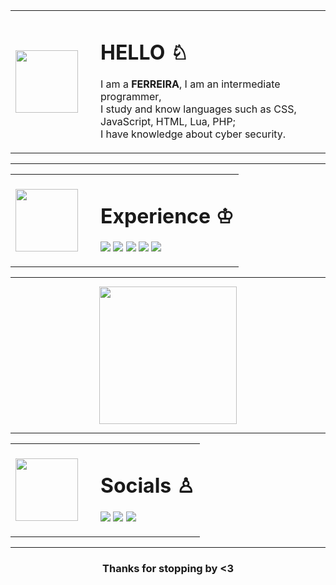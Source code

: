 <table>
  <tr>
    <td width="120">
      <img src="https://static.wikia.nocookie.net/minecraft_gamepedia/images/c/c1/Enchanted_Diamond_Shovel.gif/revision/latest?cb=20201118111657" width="100" />
    </td>
    <td>
      <h1>HELLO ♘</h1>
      <p>
    
I am a <b>FERREIRA</b>, I am an intermediate programmer,<br> I study and know languages ​​such as CSS, JavaScript, HTML, Lua, PHP;<br> I have knowledge about cyber security.
      </p>
    </td>
  </tr>
</table>

<p align="center">
<hr>
</p>

<table>
  <tr>
    <td width="120">
      <img src="https://minecraft.wiki/images/thumb/Enchanted_Diamond_Pickaxe.gif/120px-Enchanted_Diamond_Pickaxe.gif?c7aaa" width="100" />
    </td>
    <td>
      <h1>Experience ♔</h1>
      <p>
     <img src="https://img.shields.io/badge/python-3670A0?style=for-the-badge&logo=python&logoColor=ffdd54"/>
     <img src="https://img.shields.io/badge/HTML5-E34F26?style=for-the-badge&logo=html5&logoColor=white"/>
     <img src="https://img.shields.io/badge/VSCode-0078d7?style=for-the-badge&logo=visual%20studio%20code&logoColor=white"/>
     <img src="https://img.shields.io/badge/Canva-00C4CC?style=for-the-badge&logo=canva&logoColor=white"/>
     <img src="https://img.shields.io/badge/css3-%231572B6.svg?style=for-the-badge&logo=css3&logoColor=white"/>
      </p>
    </td>
  </tr>
</table>

<p align="center">
<hr>
</p>

<div align="center">
  <img src="https://preview.redd.it/64rdrjmesq761.gif?width=704&auto=webp&s=e3543323e9ff8e5addac3fcb24ef1fdeb4775fab" width="220" />
</div>

<p align="center">
 <hr>
</p>

<table align="center">
  <tr>
    <td width="120">
      <img src="https://static.wikia.nocookie.net/minecraft_gamepedia/images/d/d1/Enchanted_Diamond_Sword.gif/revision/latest?cb=20201118111712" width="100" />
    </td>
    <td>
      <h1>Socials ♙</h1>
      <p>
      <a href=""><img src="https://img.shields.io/badge/Gmail-D14836?style=for-the-badge&logo=gmail&logoColor=white"/></a>
      <a href=""><img src="https://img.shields.io/badge/GitHub-100000?style=for-the-badge&logo=github&logoColor=white"/></a>
      <a href=""><img src="https://img.shields.io/badge/LinkedIn-0A66C2?style=for-the-badge&logo=linkedin&logoColor=white"/></a>
      </p>
    </td>
  </tr>
</table>

<p align="center">
 <hr>
</p>

<h3 align="center">Thanks for stopping by <3</h3>
